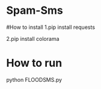 # Spam-Sms

#How to install
1.pip install requests

2.pip install colorama

# How to run
python FLOODSMS.py
